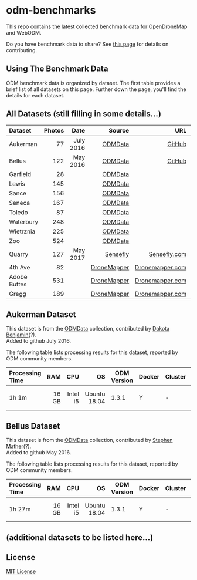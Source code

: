 # odm-benchmarks

This repo contains the latest collected benchmark data for OpenDroneMap and WebODM.  

Do you have benchmark data to share?  See [this page](CONTRIBUTING.md) for details on contributing.

## Using The Benchmark Data

ODM benchmark data is organized by dataset.  The first table provides a brief list of all datasets on this page.  Further down the page, you'll find the details for each dataset.

## All Datasets (still filling in some details...)

|         Dataset | Photos | Date | Source |  URL | Notes |
| :-------------- | -------------: | -------------: | -----------------: | ---------: | ---: |
| Aukerman | 77 |  July 2016 | [ODMData](https://github.com/OpenDroneMap/ODMdata) | [GitHub](https://github.com/OpenDroneMap/odm_data_aukerman) | |
| Bellus | 122 |  May 2016 | [ODMData](https://github.com/OpenDroneMap/ODMdata) | [GitHub](https://github.com/OpenDroneMap/odm_data_bellus) | |
| Garfield | 28 | | [ODMData](https://github.com/OpenDroneMap/ODMdata) | |
| Lewis | 145 | | [ODMData](https://github.com/OpenDroneMap/ODMdata) | |
| Sance | 156 | | [ODMData](https://github.com/OpenDroneMap/ODMdata) | |
| Seneca | 167 | | [ODMData](https://github.com/OpenDroneMap/ODMdata) | |
| Toledo | 87 | | [ODMData](https://github.com/OpenDroneMap/ODMdata) | |
| Waterbury | 248 | | [ODMData](https://github.com/OpenDroneMap/ODMdata) | |
| Wietrznia | 225 | | [ODMData](https://github.com/OpenDroneMap/ODMdata) | |
| Zoo | 524 | | [ODMData](https://github.com/OpenDroneMap/ODMdata) | |
| Quarry | 127 | May 2017 | [Sensefly](https://www.sensefly.com/) | [Sensefly.com](https://www.sensefly.com/education/datasets/?dataset=1418) |
| 4th Ave | 82 | | [DroneMapper](https://dronemapper.com/) | [Dronemapper.com](https://dronemapper.com/sample_data/) | 
| Adobe Buttes | 531 | | [DroneMapper](https://dronemapper.com/) | [Dronemapper.com](https://dronemapper.com/sample_data/) | 
| Gregg | 189 | | [DroneMapper](https://dronemapper.com/) | [Dronemapper.com](https://dronemapper.com/sample_data/) | 



## Aukerman Dataset

This dataset is from the [ODMData](https://github.com/OpenDroneMap/ODMdata) collection, contributed by [Dakota Benjamin](https://github.com/dakotabenjamin)(?).  
Added to github July 2016.

The following table lists processing results for this dataset, reported by ODM community members.

| Processing Time | RAM | CPU | OS | ODM Version | Docker | Cluster | Test Date | Test By | Config | Additional Info | 
| :-------------- | --: | -------------: | -----------------: | --------- | -- | -- | -- | -- | -- | -- |
| 1h 1m | 16 GB | Intel i5 | Ubuntu 18.04 | 1.3.1 | Y | - | 2020-03-10 | [Corey Snipes](https://github.com/coreysnipes/) | Defaults, Resize 2048px | - | 

## Bellus Dataset

This dataset is from the [ODMData](https://github.com/OpenDroneMap/ODMdata) collection, contributed by [Stephen Mather](https://github.com/smathermather)(?).  
Added to github May 2016.

The following table lists processing results for this dataset, reported by ODM community members.

| Processing Time | RAM | CPU | OS | ODM Version | Docker | Cluster | Test Date | Test By | Config | Additional Info | 
| :-------------- | --: | -------------: | -----------------: | --------- | -- | -- | -- | -- | -- | -- |
| 1h 27m | 16 GB | Intel i5 | Ubuntu 18.04 | 1.3.1 | Y | - | 2020-03-10 | [Corey Snipes](https://github.com/coreysnipes/) | Defaults, Resize 2048px | - | 



## (additional datasets to be listed here...)


## License

[MIT License](LICENSE)
